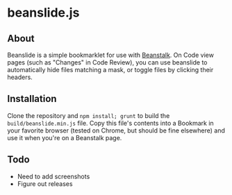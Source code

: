 beanslide.js
===

About
---

Beanslide is a simple bookmarklet for use with [Beanstalk](http://beanstalkapp.com/). On Code view pages (such as
"Changes" in Code Review), you can use beanslide to automatically hide files matching a mask, or toggle files by
clicking their headers.

Installation
---

Clone the repository and `npm install; grunt` to build the `build/beanslide.min.js` file. Copy this file's contents
into a Bookmark in your favorite browser (tested on Chrome, but should be fine elsewhere) and use it when you're on a
Beanstalk page.

Todo
---

* Need to add screenshots
* Figure out releases
